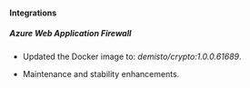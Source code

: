 
#### Integrations

##### Azure Web Application Firewall
- Updated the Docker image to: *demisto/crypto:1.0.0.61689*.

- Maintenance and stability enhancements.

